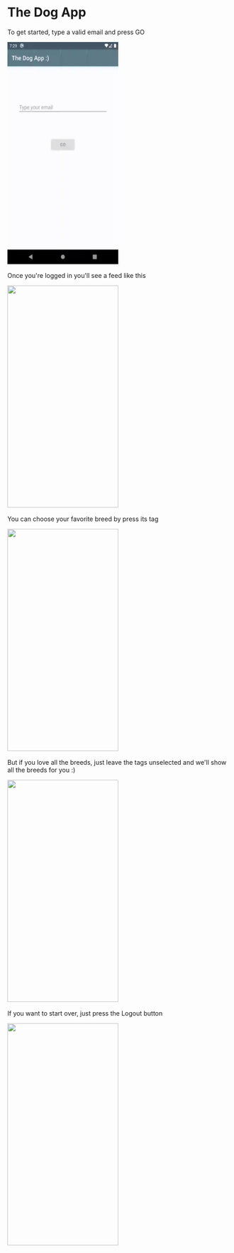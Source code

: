 # The Dog App

To get started, type a valid email and press GO

<img src="readme-assets/gif-login.gif" width="250" height="500"/>

Once you're logged in you'll see a feed like this

<img src="readme-assets/gif-dogfeed-1.gif" width="250" height="500"/>

You can choose your favorite breed by press its tag

<img src="readme-assets/gif-dogfeed-2.gif" width="250" height="500"/>

But if you love all the breeds, just leave the tags unselected and we'll show all the breeds for you :)

<img src="readme-assets/gif-dogfeed-3.gif" width="250" height="500"/>

If you want to start over, just press the Logout button

<img src="readme-assets/gif-logout.gif" width="250" height="500"/>